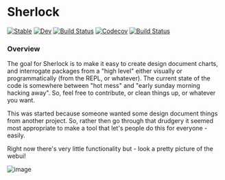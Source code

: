 # Sherlock

[![Stable](https://img.shields.io/badge/docs-stable-blue.svg)](https://caseykneale.github.io/Sherlock.jl/stable)
[![Dev](https://img.shields.io/badge/docs-dev-blue.svg)](https://caseykneale.github.io/Sherlock.jl/dev)
[![Build Status](https://travis-ci.com/caseykneale/Sherlock.jl.svg?branch=master)](https://travis-ci.com/caseykneale/Sherlock.jl)
[![Codecov](https://codecov.io/gh/caseykneale/Sherlock.jl/branch/master/graph/badge.svg)](https://codecov.io/gh/caseykneale/Sherlock.jl)
[![Build Status](https://api.cirrus-ci.com/github/caseykneale/Sherlock.jl.svg)](https://cirrus-ci.com/github/caseykneale/Sherlock.jl)

### Overview
The goal for Sherlock is to make it easy to create design document charts, and interrogate packages from a "high level" either visually or programmatically (from the REPL, or whatever). The current state of the code is somewhere between "hot mess" and "early sunday morning hacking away". So, feel free to contribute, or clean things up, or whatever you want.

This was started because someone wanted some design document things from another project. So, rather then go through that drudgery it seemed most appropriate to make a tool that let's people do this for everyone - easily.

Right now there's very little functionality but - look a pretty picture of the webui!

![image](https://raw.githubusercontent.com/caseykneale/Sherlock.jl/master/images/webui.png)
